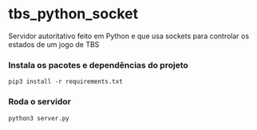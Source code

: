 # tbs_python_socket
Servidor autoritativo feito em Python e que usa sockets para controlar os estados de um jogo de TBS

### Instala os pacotes e dependências do projeto
```
pip3 install -r requirements.txt
```

### Roda o servidor
```
python3 server.py
```